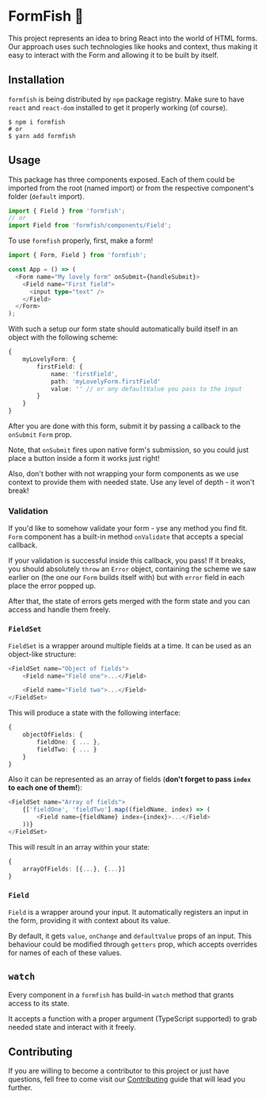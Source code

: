 # FormFish 🐠

This project represents an idea to bring React into the world of HTML
forms.
Our approach uses such technologies like hooks and context, thus making
it easy to interact with the Form and allowing it to be built by itself.

## Installation

`formfish` is being distributed by `npm` package registry. Make sure to have
`react` and `react-dom` installed to get it properly working (of course).

```shell script
$ npm i formfish
# or
$ yarn add formfish
```

## Usage

This package has three components exposed. Each of them could be imported
from the root (named import) or from the respective component's folder (`default` import).

```typescript jsx
import { Field } from 'formfish';
// or
import Field from 'formfish/components/Field';
```

To use `formfish` properly, first, make a form!

```typescript jsx
import { Form, Field } from 'formfish';

const App = () => (
  <Form name="My lovely form" onSubmit={handleSubmit}>
    <Field name="First field">
      <input type="text" />
    </Field>
  </Form>
);
```

With such a setup our form state should automatically build itself
in an object with the following scheme:

```typescript
{
    myLovelyForm: {
        firstField: {
            name: 'firstField',
            path: 'myLovelyForm.firstField'
            value: '' // or any defaultValue you pass to the input
        }
    }
}
```

After you are done with this form, submit it by passing a callback to the
`onSubmit` `Form` prop.

Note, that `onSubmit` fires upon native form's submission, so you could
just place a button inside a form it works just right!

Also, don't bother with not wrapping your form components as we use context
to provide them with needed state. Use any level of depth - it won't break!

### Validation

If you'd like to somehow validate your form - yse any method you find fit.
`Form` component has a built-in method `onValidate` that accepts a special callback.

If your validation is successful inside this callback, you pass!
If it breaks, you should absolutely `throw` an `Error` object,
containing the scheme we saw earlier on (the one our `Form` builds itself with)
but with `error` field in each place the error popped up.

After that, the state of errors gets merged with the form state and you
can access and handle them freely.

### `FieldSet`

`FieldSet` is a wrapper around multiple fields at a time. It can be used
as an object-like structure:

```typescript jsx
<FieldSet name="Object of fields">
    <Field name="Field one">...</Field>

    <Field name="Field two">...</Field>
</FieldSet>
```

This will produce a state with the following interface:

```typescript
{
    objectOfFields: {
        fieldOne: { ... },
        fieldTwo: { ... }
    }
}
```

Also it can be represented as an array of fields (**don't forget to pass 
`index` to each one of them!**): 

```typescript jsx
<FieldSet name="Array of fields">
    {['fieldOne', 'fieldTwo'].map((fieldName, index) => (
        <Field name={fieldName} index={index}>...</Field>
    ))}
</FieldSet>
```

This will result in an array within your state:

```typescript
{
    arrayOfFields: [{...}, {...}]
}
```

### `Field`

`Field` is a wrapper around your input.
It automatically registers an input in the form, providing it
with context about its value.

By default, it gets `value`, `onChange` and `defaultValue` props of an
input. This behaviour could be modified through `getters` prop, which
accepts overrides for names of each of these values. 

## `watch`

Every component in a `formfish` has build-in `watch` method
that grants access to its state.

It accepts a function with a proper argument (TypeScript supported)
to grab needed state and interact with it freely.

## Contributing

If you are willing to become a contributor to this project or just have
questions, fell free to come visit our [Contributing](#) guide that
will lead you further.
